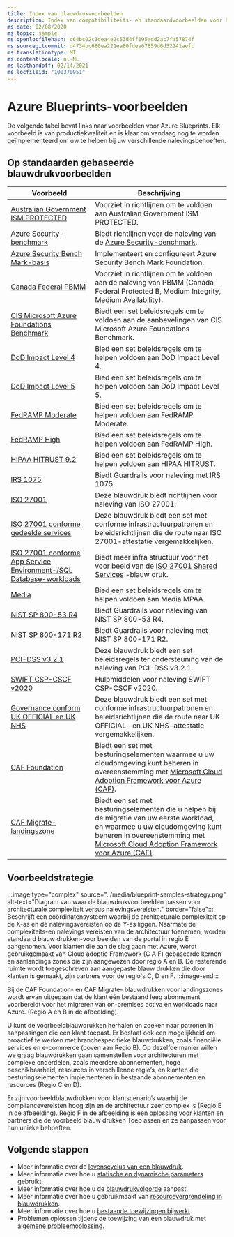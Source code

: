 ```yaml
---
title: Index van blauwdrukvoorbeelden
description: Index van compatibiliteits- en standaardvoorbeelden voor het implementeren van omgevingen, beleidsregels en grondbeginselen voor Cloud Adoptions Framework met Azure Blueprints.
ms.date: 02/08/2020
ms.topic: sample
ms.openlocfilehash: c64bc02c1dea4e2c53d4ff195add2ac7fa57874f
ms.sourcegitcommit: d4734bc680ea221ea80fdea67859d6d32241aefc
ms.translationtype: MT
ms.contentlocale: nl-NL
ms.lasthandoff: 02/14/2021
ms.locfileid: "100370951"
---
```

# <a name="azure-blueprints-samples"></a>Azure Blueprints-voorbeelden

De volgende tabel bevat links naar voorbeelden voor Azure Blueprints. Elk voorbeeld is van productiekwaliteit en is klaar om vandaag nog te worden geïmplementeerd om uw te helpen bij uw verschillende nalevingsbehoeften.

## <a name="standards-based-blueprint-samples"></a>Op standaarden gebaseerde blauwdrukvoorbeelden

| Voorbeeld | Beschrijving |
|---------|---------|
| [Australian Government ISM PROTECTED](./ism-protected/index.md) | Voorziet in richtlijnen om te voldoen aan Australian Government ISM PROTECTED. |
| [Azure Security-benchmark](./azure-security-benchmark.md) | Biedt richtlijnen voor de naleving van de [Azure Security-benchmark](../../../security/benchmarks/overview.md). |
| [Azure Security Bench Mark-basis](./azure-security-benchmark-foundation/index.md) | Implementeert en configureert Azure Security Bench Mark Foundation. |
| [Canada Federal PBMM](./canada-federal-pbmm/index.md) | Voorziet in richtlijnen om te voldoen aan de naleving van PBMM (Canada Federal Protected B, Medium Integrity, Medium Availability). |
| [CIS Microsoft Azure Foundations Benchmark](./cis-azure-1-1-0.md)| Biedt een set beleidsregels om te voldoen aan de aanbevelingen van CIS Microsoft Azure Foundations Benchmark. |
| [DoD Impact Level 4](./dod-impact-level-4/index.md) | Bied een set beleidsregels om te helpen voldoen aan DoD Impact Level 4. |
| [DoD Impact Level 5](./dod-impact-level-5/index.md) | Bied een set beleidsregels om te helpen voldoen aan DoD Impact Level 5. |
| [FedRAMP Moderate](./fedramp-m/index.md) | Bied een set beleidsregels om te helpen voldoen aan FedRAMP Moderate. |
| [FedRAMP High](./fedramp-h/index.md) | Bied een set beleidsregels om te helpen voldoen aan FedRAMP High. |
| [HIPAA HITRUST 9.2](./hipaa-hitrust-9-2.md) | Bied een set beleidsregels om te helpen voldoen aan HIPAA HITRUST. |
| [IRS 1075](./irs-1075/index.md) | Biedt Guardrails voor naleving met IRS 1075.|
| [ISO 27001](./iso-27001-2013.md) | Deze blauwdruk biedt richtlijnen voor naleving van ISO 27001. |
| [ISO 27001 conforme gedeelde services](./iso27001-shared/index.md) | Deze blauwdruk biedt een set met conforme infrastructuurpatronen en beleidsrichtlijnen die de route naar ISO 27001-attestatie vergemakkelijken. |
| [ISO 27001 conforme App Service Environment-/SQL Database-workloads](./iso27001-ase-sql-workload/index.md) | Biedt meer infra structuur voor het voor beeld van de [ISO 27001 Shared Services](./iso27001-shared/index.md) -blauw druk. |
| [Media](./media/index.md) | Bied een set beleidsregels om te helpen voldoen aan Media MPAA. |
| [NIST SP 800-53 R4](./nist-sp-800-53-r4.md) | Biedt Guardrails voor naleving van NIST SP 800-53 R4. |
| [NIST SP 800-171 R2](./nist-sp-800-171-r2.md) | Biedt Guardrails voor naleving met NIST SP 800-171 R2. |
| [PCI-DSS v3.2.1](./pci-dss-3.2.1/index.md) | Deze blauwdruk biedt een set beleidsregels ter ondersteuning van de naleving van PCI-DSS v3.2.1. |
| [SWIFT CSP-CSCF v2020](./swift-2020/index.md) | Hulpmiddelen voor naleving SWIFT CSP-CSCF v2020. |
| [Governance conform UK OFFICIAL en UK NHS](./ukofficial/index.md) | Deze blauwdruk biedt een set met conforme infrastructuurpatronen en beleidsrichtlijnen die de route naar UK OFFICIAL- en UK NHS-attestatie vergemakkelijken. |
| [CAF Foundation](./caf-foundation/index.md) | Biedt een set met besturingselementen waarmee u uw cloudomgeving kunt beheren in overeenstemming met [Microsoft Cloud Adoption Framework voor Azure (CAF)](/azure/architecture/cloud-adoption/governance/journeys/index). |
| [CAF Migrate-landingszone](./caf-migrate-landing-zone/index.md) | Biedt een set met besturingselementen die u helpen bij de migratie van uw eerste workload, en waarmee u uw cloudomgeving kunt beheren in overeenstemming met [Microsoft Cloud Adoption Framework voor Azure (CAF)](/azure/architecture/cloud-adoption/migrate/index). |

## <a name="samples-strategy"></a>Voorbeeldstrategie

:::image type="complex" source="../media/blueprint-samples-strategy.png" alt-text="Diagram van waar de blauwdrukvoorbeelden passen voor architecturale complexiteit versus nalevingsvereisten." border="false":::
   Beschrijft een coördinatensysteem waarbij de architecturale complexiteit op de X-as en de nalevingsvereisten op de Y-as liggen.  Naarmate de complexiteits-en nalevings vereisten van de architectuur toenemen, worden standaard blauw drukken-voor beelden van de portal in regio E aangenomen.  Voor klanten die aan de slag gaan met Azure, wordt gebruikgemaakt van Cloud adoptie Framework (C A F) gebaseerde kernen en aanlandings zones die zijn aangewezen door regio A en B.  De resterende ruimte wordt toegeschreven aan aangepaste blauw drukken die door klanten is gemaakt, zijn partners voor de regio's C, D en F. :::image-end:::

Bij de CAF Foundation- en CAF Migrate- blauwdrukken voor landingszones wordt ervan uitgegaan dat de klant één bestaand leeg abonnement voorbereidt voor het migreren van on-premises activa en workloads naar Azure.
(Regio A en B in de afbeelding).  

U kunt de voorbeeldblauwdrukken herhalen en zoeken naar patronen in aanpassingen die een klant toepast. Er bestaat ook een mogelijkheid om proactief te werken met branchespecifieke blauwdrukken, zoals financiële services en e-commerce (boven aan Regio B). Op dezelfde manier willen we graag blauwdrukken gaan samenstellen voor architecturen met complexe onderdelen, zoals meerdere abonnementen, hoge beschikbaarheid, resources in verschillende regio’s, en klanten die besturingselementen implementeren in bestaande abonnementen en resources (Regio C en D).

Er zijn voorbeeldblauwdrukken voor klantscenario’s waarbij de compliancevereisten hoog zijn en de architectuur zeer complex is (Regio E in de afbeelding). Regio F in de afbeelding is een oplossing voor klanten en partners die de voorbeeld blauw drukken Toep assen en ze aanpassen voor hun unieke behoeften.

## <a name="next-steps"></a>Volgende stappen

- Meer informatie over de [levenscyclus van een blauwdruk](../concepts/lifecycle.md).
- Meer informatie over hoe u [statische en dynamische parameters](../concepts/parameters.md) gebruikt.
- Meer informatie over hoe u de [blauwdrukvolgorde](../concepts/sequencing-order.md) aanpast.
- Meer informatie over hoe u gebruikmaakt van [resourcevergrendeling in blauwdrukken](../concepts/resource-locking.md).
- Meer informatie over hoe u [bestaande toewijzingen bijwerkt](../how-to/update-existing-assignments.md).
- Problemen oplossen tijdens de toewijzing van een blauwdruk met [algemene probleemoplossing](../troubleshoot/general.md).
